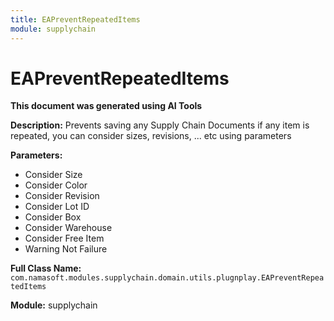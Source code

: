 ```yaml
---
title: EAPreventRepeatedItems
module: supplychain
---
```



<div class='entity-flows'>

# EAPreventRepeatedItems

**This document was generated using AI Tools**

**Description:** Prevents saving any Supply Chain Documents if any item is repeated, you can consider sizes, revisions, ... etc using parameters

**Parameters:**
- Consider Size
- Consider Color
- Consider Revision
- Consider Lot ID
- Consider Box
- Consider Warehouse
- Consider Free Item
- Warning Not Failure

**Full Class Name:** `com.namasoft.modules.supplychain.domain.utils.plugnplay.EAPreventRepeatedItems`

**Module:** supplychain


</div>

